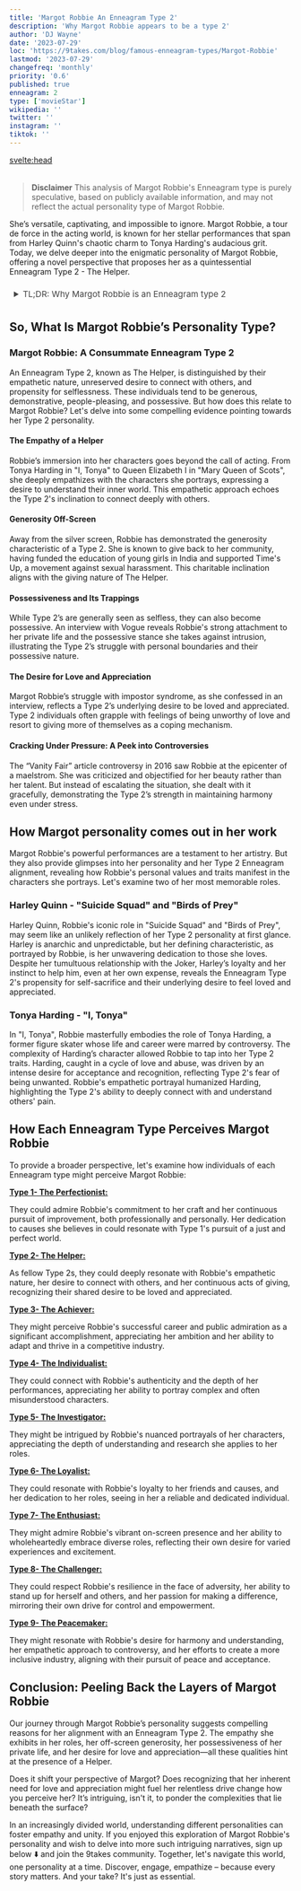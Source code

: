 ```yaml
---
title: 'Margot Robbie An Enneagram Type 2'
description: 'Why Margot Robbie appears to be a type 2'
author: 'DJ Wayne'
date: '2023-07-29'
loc: 'https://9takes.com/blog/famous-enneagram-types/Margot-Robbie'
lastmod: '2023-07-29'
changefreq: 'monthly'
priority: '0.6'
published: true
enneagram: 2
type: ['movieStar']
wikipedia: ''
twitter: ''
instagram: ''
tiktok: ''
---
```


<!-- // notes:  -->

<svelte:head>

<meta property="og:image" content="https://9takes.com/types/2/Margot-Robbie.webp" />
  <link rel="canonical" href="https://9takes.com/blog/famous-enneagram-types/Margot-Robbie">
</svelte:head>

<script>
	import  PopCard  from "../../../lib/components/atoms/PopCard.svelte";
</script>
<div
	style="display: flex;
    justify-content: center;
    margin: 1rem 0;
	"
>
	<PopCard
		image={`/types/2/${'Margot-Robbie'}.webp`}
		showIcon={false}
		displayText="Margot Robbie"
		subtext=""
	/>
</div>

> **Disclaimer** This analysis of Margot Robbie's Enneagram type is purely speculative, based on publicly available information, and may not reflect the actual personality type of Margot Robbie.

<p class="firstLetter">She’s versatile, captivating, and impossible to ignore. Margot Robbie, a tour de force in the acting world, is known for her stellar performances that span from Harley Quinn's chaotic charm to Tonya Harding's audacious grit. Today, we delve deeper into the enigmatic personality of Margot Robbie, offering a novel perspective that proposes her as a quintessential Enneagram Type 2 - The Helper.</p>

<details>
<summary class="accordion">TL;DR: Why Margot Robbie is an Enneagram type 2 </summary>
<div class="panel">
<ul>
<li>Margot Robbie, known for her powerful and empathetic performances, reflects the essence of Enneagram Type 2, The Helper. Her ability to connect deeply with her characters and bring them to life showcases the empathetic nature characteristic of Type 2 individuals.
</li>
<li>Off-screen, Robbie's world is a testament to her Type 2 personality. Her struggle with impostor syndrome suggests an underlying desire for love and appreciation, a common trait among Type 2s. Her daily life is filled with acts of giving, further solidifying her alignment with this type.
</li>
<li>Robbie’s encounter with the controversial Vanity Fair article in 2016 offers an intriguing peek into her personality. Criticized and objectified, she maintained composure and grace, demonstrating Type 2’s commitment to harmony. This scenario evokes empathy, as it ties back to the Type 2’s childhood wound of feeling unloved and unseen for who they are, leading to a strive for appreciation.
</li>
<li>At the core of Robbie’s actions is the Type 2’s motivation: a deep desire to feel loved and needed. From her charitable work to her relentless drive in the acting industry, all of Robbie's actions can be traced back to this core motivation, revealing a quintessential Enneagram Type 2 personality beneath the spotlight.
</li>
</ul>
  </div>
</details>

## So, What Is Margot Robbie’s Personality Type?

### Margot Robbie: A Consummate Enneagram Type 2

An Enneagram Type 2, known as The Helper, is distinguished by their empathetic nature, unreserved desire to connect with others, and propensity for selflessness. These individuals tend to be generous, demonstrative, people-pleasing, and possessive. But how does this relate to Margot Robbie? Let's delve into some compelling evidence pointing towards her Type 2 personality.

#### The Empathy of a Helper

Robbie’s immersion into her characters goes beyond the call of acting. From Tonya Harding in "I, Tonya" to Queen Elizabeth I in "Mary Queen of Scots", she deeply empathizes with the characters she portrays, expressing a desire to understand their inner world. This empathetic approach echoes the Type 2's inclination to connect deeply with others.

#### Generosity Off-Screen

Away from the silver screen, Robbie has demonstrated the generosity characteristic of a Type 2. She is known to give back to her community, having funded the education of young girls in India and supported Time's Up, a movement against sexual harassment. This charitable inclination aligns with the giving nature of The Helper.

#### Possessiveness and Its Trappings

While Type 2’s are generally seen as selfless, they can also become possessive. An interview with Vogue reveals Robbie's strong attachment to her private life and the possessive stance she takes against intrusion, illustrating the Type 2’s struggle with personal boundaries and their possessive nature.

#### The Desire for Love and Appreciation

Margot Robbie’s struggle with impostor syndrome, as she confessed in an interview, reflects a Type 2’s underlying desire to be loved and appreciated. Type 2 individuals often grapple with feelings of being unworthy of love and resort to giving more of themselves as a coping mechanism.

#### Cracking Under Pressure: A Peek into Controversies

The “Vanity Fair” article controversy in 2016 saw Robbie at the epicenter of a maelstrom. She was criticized and objectified for her beauty rather than her talent. But instead of escalating the situation, she dealt with it gracefully, demonstrating the Type 2’s strength in maintaining harmony even under stress.

## How Margot personality comes out in her work

Margot Robbie's powerful performances are a testament to her artistry. But they also provide glimpses into her personality and her Type 2 Enneagram alignment, revealing how Robbie's personal values and traits manifest in the characters she portrays. Let's examine two of her most memorable roles.

### Harley Quinn - "Suicide Squad" and "Birds of Prey"

Harley Quinn, Robbie's iconic role in "Suicide Squad" and "Birds of Prey", may seem like an unlikely reflection of her Type 2 personality at first glance. Harley is anarchic and unpredictable, but her defining characteristic, as portrayed by Robbie, is her unwavering dedication to those she loves. Despite her tumultuous relationship with the Joker, Harley’s loyalty and her instinct to help him, even at her own expense, reveals the Enneagram Type 2's propensity for self-sacrifice and their underlying desire to feel loved and appreciated.

### Tonya Harding - "I, Tonya"

In "I, Tonya", Robbie masterfully embodies the role of Tonya Harding, a former figure skater whose life and career were marred by controversy. The complexity of Harding’s character allowed Robbie to tap into her Type 2 traits. Harding, caught in a cycle of love and abuse, was driven by an intense desire for acceptance and recognition, reflecting Type 2's fear of being unwanted. Robbie's empathetic portrayal humanized Harding, highlighting the Type 2's ability to deeply connect with and understand others' pain.

## How Each Enneagram Type Perceives Margot Robbie

To provide a broader perspective, let's examine how individuals of each Enneagram type might perceive Margot Robbie:

<article>
	<a href="/blog/enneagram/enneagram-type-1"><b>Type 1- The Perfectionist:</b></a>
  <p>They could admire Robbie's commitment to her craft and her continuous pursuit of improvement, both professionally and personally. Her dedication to causes she believes in could resonate with Type 1's pursuit of a just and perfect world.</p>
</article>
<article>
	<a href="/blog/enneagram/enneagram-type-2"><b>Type 2- The Helper:</b></a>
  <p>As fellow Type 2s, they could deeply resonate with Robbie's empathetic nature, her desire to connect with others, and her continuous acts of giving, recognizing their shared desire to be loved and appreciated.
</p>
</article>
<article>
	<a href="/blog/enneagram/enneagram-type-3"><b>Type 3- The Achiever:</b></a>
  <p>They might perceive Robbie's successful career and public admiration as a significant accomplishment, appreciating her ambition and her ability to adapt and thrive in a competitive industry.</p>
</article>
<article>
	<a href="/blog/enneagram/enneagram-type-4"><b>Type 4- The Individualist:</b></a>
  <p>They could connect with Robbie's authenticity and the depth of her performances, appreciating her ability to portray complex and often misunderstood characters.</p>
</article>
<article>
	<a href="/blog/enneagram/enneagram-type-5"><b>Type 5- The Investigator:</b></a>
  <p>They might be intrigued by Robbie's nuanced portrayals of her characters, appreciating the depth of understanding and research she applies to her roles.</p>
</article>
<article>
	<a href="/blog/enneagram/enneagram-type-6"><b>Type 6- The Loyalist:</b></a>
  <p>They could resonate with Robbie's loyalty to her friends and causes, and her dedication to her roles, seeing in her a reliable and dedicated individual.</p>
</article>
<article>
	<a href="/blog/enneagram/enneagram-type-7"><b>Type 7- The Enthusiast:</b></a>
    <p>They might admire Robbie's vibrant on-screen presence and her ability to wholeheartedly embrace diverse roles, reflecting their own desire for varied experiences and excitement.</p>
</article>
<article>
	<a href="/blog/enneagram/enneagram-type-8"><b>Type 8- The Challenger:</b></a>
  <p>They could respect Robbie's resilience in the face of adversity, her ability to stand up for herself and others, and her passion for making a difference, mirroring their own drive for control and empowerment.</p>
</article>
<article>
	<a href="/blog/enneagram/enneagram-type-9"><b>Type 9- The Peacemaker:</b></a>
  <p>They might resonate with Robbie's desire for harmony and understanding, her empathetic approach to controversy, and her efforts to create a more inclusive industry, aligning with their pursuit of peace and acceptance.</p>
</article>

## Conclusion: Peeling Back the Layers of Margot Robbie

Our journey through Margot Robbie’s personality suggests compelling reasons for her alignment with an Enneagram Type 2. The empathy she exhibits in her roles, her off-screen generosity, her possessiveness of her private life, and her desire for love and appreciation—all these qualities hint at the presence of a Helper.

Does it shift your perspective of Margot? Does recognizing that her inherent need for love and appreciation might fuel her relentless drive change how you perceive her? It’s intriguing, isn't it, to ponder the complexities that lie beneath the surface?

In an increasingly divided world, understanding different personalities can foster empathy and unity. If you enjoyed this exploration of Margot Robbie's personality and wish to delve into more such intriguing narratives, sign up below ⬇️ and join the 9takes community. Together, let's navigate this world, one personality at a time. Discover, engage, empathize – because every story matters. And your take? It's just as essential.

<div>
<script type="application/ld+json">{
  "@context": "http://schema.org",
  "@graph": [
    {
      "@type": "Article",
      "articleBody": "This article explores the personality traits of Margot Robbie from the perspective of the Enneagram Type 2. Known for her empathetic nature and desire to connect with others, Margot embodies many characteristics of Type 2 personalities. The article discusses various facets of Margot's life and career that demonstrate her Type 2 characteristics, including her notable roles, public image, and controversies.",
      "author": {
        "@type": "Person",
        "name": "DJ Wayne",
        "sameAs": []
      },
      "dateModified": {
        "@type": "Date",
        "@value": "2023-07-29"
      },
      "datePublished": {
        "@type": "Date",
        "@value": "2023-07-29"
      },
      "description": "This blog post examines the reasons why Margot Robbie might be an Enneagram Type 2. It focuses on her personality traits, her motivations, her inner world, controversies she's faced, and how these elements might be related to the core attributes of a Type 2.",
      "headline": "Unraveling Margot Robbie: An Insight Into Her Enneagram Type 2 Personality",
      "image": {
        "@type": "ImageObject",
        "height": 800,
        "url": {
          "@id": "https://yourwebsite.com/types/2s/Margot-Robbie.webp"
        },
        "width": 1200
      },
      "mainEntityOfPage": {
        "@id": "https://yourwebsite.com/blog/famous-enneagram-types/Margot-Robbie",
        "@type": "WebPage"
      },
      "mentions": {
        "@type": "Person",
        "name": "Margot Robbie",
        "sameAs": [
          {
            "@id": "https://en.wikipedia.org/wiki/Margot_Robbie"
          },
          {
            "@id": "https://twitter.com/MargotRobbie"
          },
          {
            "@id": "https://www.instagram.com/margotrobbie/"
          }
        ]
      },
      "publisher": {
        "@type": "Organization",
        "sameAs": [],
        "logo": {
          "@type": "ImageObject",
          "url": {
            "@id": "https://yourwebsite.com/brand/yourlogo.png"
          }
        },
        "name": "Your Brand Name"
      }
    },
    {
      "@type": "FAQPage",
      "mainEntity": [
        {
          "@type": "Question",
          "acceptedAnswer": {
            "@type": "Answer",
            "text": "Margot Robbie exhibits many characteristics associated with Enneagram Type 2 personalities. This includes her empathetic nature, desire to connect with others, and acts of giving. These characteristics are deeply rooted in her desire to be loved and appreciated, which is a core motivation for Type 2 individuals."
          },
          "name": "Why is Margot Robbie considered an Enneagram Type 2?"
        },
        {
          "@type": "Question",
          "acceptedAnswer": {
            "@type": "Answer",
            "text": "Margot's roles in various films such as 'Harley Quinn' in 'Suicide Squad' and 'Tonya Harding' in 'I, Tonya', and her desire to build more empathetic, inclusive spaces in Hollywood are all indicative of her Type 2 personality. Moreover, her ability to connect with her roles and bring authenticity to them also reflect the strengths and growth potential of Type 2 individuals."
          },
          "name": "What are some examples of Margot Robbie's Type 2 characteristics?"
        },
        {
          "@type": "Question",
          "acceptedAnswer": {
            "@type": "Answer",
            "text": "Margot Robbie is known for her empathetic and warm personality. She is talented, hardworking, and strives to make authentic connections, both in her roles and in real life. However, these descriptions are based on public perception and her portrayed image in the media. To know her exact personality, one would have to know her personally."
          },
          "name": "What is Margot Robbie's personality?"
        },
        {
          "@type": "Question",
          "acceptedAnswer": {
            "@type": "Answer",
            "text": "Margot Robbie is an Enneagram type 2, also known as The Helper. This Enneagram type is warm, empathetic, and caring, often motivated by a desire to be loved and appreciated. Please note that this information is based on public information and not directly confirmed by Margot Robbie herself."
          },
          "name": "What is Margot Robbie's Enneagram type?"
        }
      ]
    }
  ]
}
</script>
</div>

<style lang="scss">
  .accordion {
    color: #444;
    cursor: pointer;
    padding: 0.5rem;
    border: none;
    text-align: left;
    outline: none;
    font-size: 15px;
    transition: 0.4s;
  }

  .accordion:hover {
    background-color: var(--color-theme-purple-v);
    color: var(--color-theme-purple);
  }

  /*.panel:hover {

    background-color: #ccc;

}*/

  .panel {
    padding: 18px;
    /*display: none;*/
    background-color: white;
    overflow: hidden;

  }
</style>
